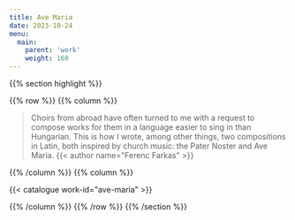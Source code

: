 ```yaml
---
title: Ave Maria
date: 2023-10-24
menu:
  main:
    parent: 'work'
    weight: 160
---
```


{{% section highlight %}}

{{% row %}}
{{% column %}}

> Choirs from abroad have often turned to me with a request to compose works for them in a language 
> easier to sing in than Hungarian. This is how I wrote, among other things, two compositions in Latin, 
> both inspired by church music: the Pater Noster and Ave Maria. 
> {{< author name="Ferenc Farkas" >}}

{{% /column %}}
{{% column %}}


{{< catalogue work-id="ave-maria" >}}

{{% /column %}}
{{% /row %}}
{{% /section %}}